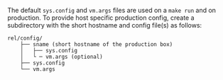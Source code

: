 The default `sys.config` and `vm.args` files are used on a `make run` and on production.
To provide host specific production config, create a subdirectory with the short hostname and config file(s) as follows:

    rel/config/
        ├── sname (short hostname of the production box)
        │   ├── sys.config
        │   └ ─ vm.args (optional)
        ├── sys.config
        └── vm.args

